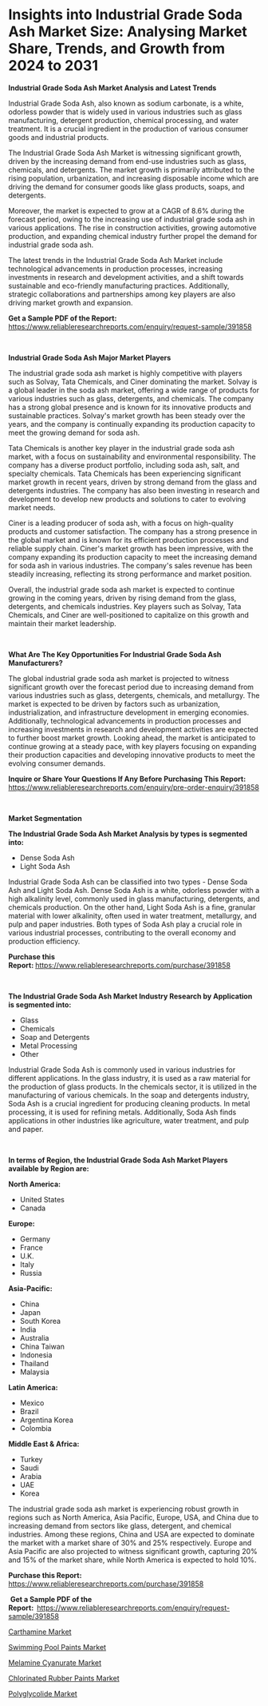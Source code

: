 <p><h1>Insights into Industrial Grade Soda Ash Market Size: Analysing Market Share, Trends, and Growth from 2024 to 2031</h1></p><p><strong>Industrial Grade Soda Ash Market Analysis and Latest Trends</strong></p>
<p><p>Industrial Grade Soda Ash, also known as sodium carbonate, is a white, odorless powder that is widely used in various industries such as glass manufacturing, detergent production, chemical processing, and water treatment. It is a crucial ingredient in the production of various consumer goods and industrial products.</p><p>The Industrial Grade Soda Ash Market is witnessing significant growth, driven by the increasing demand from end-use industries such as glass, chemicals, and detergents. The market growth is primarily attributed to the rising population, urbanization, and increasing disposable income which are driving the demand for consumer goods like glass products, soaps, and detergents.</p><p>Moreover, the market is expected to grow at a CAGR of 8.6% during the forecast period, owing to the increasing use of industrial grade soda ash in various applications. The rise in construction activities, growing automotive production, and expanding chemical industry further propel the demand for industrial grade soda ash.</p><p>The latest trends in the Industrial Grade Soda Ash Market include technological advancements in production processes, increasing investments in research and development activities, and a shift towards sustainable and eco-friendly manufacturing practices. Additionally, strategic collaborations and partnerships among key players are also driving market growth and expansion.</p></p>
<p><strong>Get a Sample PDF of the Report:&nbsp;</strong> <a href="https://www.reliableresearchreports.com/enquiry/request-sample/391858">https://www.reliableresearchreports.com/enquiry/request-sample/391858</a></p>
<p>&nbsp;</p>
<p><strong>Industrial Grade Soda Ash Major Market Players</strong></p>
<p><p>The industrial grade soda ash market is highly competitive with players such as Solvay, Tata Chemicals, and Ciner dominating the market. Solvay is a global leader in the soda ash market, offering a wide range of products for various industries such as glass, detergents, and chemicals. The company has a strong global presence and is known for its innovative products and sustainable practices. Solvay's market growth has been steady over the years, and the company is continually expanding its production capacity to meet the growing demand for soda ash.</p><p>Tata Chemicals is another key player in the industrial grade soda ash market, with a focus on sustainability and environmental responsibility. The company has a diverse product portfolio, including soda ash, salt, and specialty chemicals. Tata Chemicals has been experiencing significant market growth in recent years, driven by strong demand from the glass and detergents industries. The company has also been investing in research and development to develop new products and solutions to cater to evolving market needs.</p><p>Ciner is a leading producer of soda ash, with a focus on high-quality products and customer satisfaction. The company has a strong presence in the global market and is known for its efficient production processes and reliable supply chain. Ciner's market growth has been impressive, with the company expanding its production capacity to meet the increasing demand for soda ash in various industries. The company's sales revenue has been steadily increasing, reflecting its strong performance and market position.</p><p>Overall, the industrial grade soda ash market is expected to continue growing in the coming years, driven by rising demand from the glass, detergents, and chemicals industries. Key players such as Solvay, Tata Chemicals, and Ciner are well-positioned to capitalize on this growth and maintain their market leadership.</p></p>
<p>&nbsp;</p>
<p><strong>What Are The Key Opportunities For Industrial Grade Soda Ash Manufacturers?</strong></p>
<p><p>The global industrial grade soda ash market is projected to witness significant growth over the forecast period due to increasing demand from various industries such as glass, detergents, chemicals, and metallurgy. The market is expected to be driven by factors such as urbanization, industrialization, and infrastructure development in emerging economies. Additionally, technological advancements in production processes and increasing investments in research and development activities are expected to further boost market growth. Looking ahead, the market is anticipated to continue growing at a steady pace, with key players focusing on expanding their production capacities and developing innovative products to meet the evolving consumer demands.</p></p>
<p><strong>Inquire or Share Your Questions If Any Before Purchasing This Report:</strong> <a href="https://www.reliableresearchreports.com/enquiry/pre-order-enquiry/391858">https://www.reliableresearchreports.com/enquiry/pre-order-enquiry/391858</a></p>
<p>&nbsp;</p>
<p><strong>Market Segmentation</strong></p>
<p><strong>The Industrial Grade Soda Ash Market Analysis by types is segmented into:</strong></p>
<p><ul><li>Dense Soda Ash</li><li>Light Soda Ash</li></ul></p>
<p><p>Industrial Grade Soda Ash can be classified into two types - Dense Soda Ash and Light Soda Ash. Dense Soda Ash is a white, odorless powder with a high alkalinity level, commonly used in glass manufacturing, detergents, and chemicals production. On the other hand, Light Soda Ash is a fine, granular material with lower alkalinity, often used in water treatment, metallurgy, and pulp and paper industries. Both types of Soda Ash play a crucial role in various industrial processes, contributing to the overall economy and production efficiency.</p></p>
<p><strong>Purchase this Report:&nbsp;</strong><a href="https://www.reliableresearchreports.com/purchase/391858">https://www.reliableresearchreports.com/purchase/391858</a></p>
<p>&nbsp;</p>
<p><strong>The Industrial Grade Soda Ash Market Industry Research by Application is segmented into:</strong></p>
<p><ul><li>Glass</li><li>Chemicals</li><li>Soap and Detergents</li><li>Metal Processing</li><li>Other</li></ul></p>
<p><p>Industrial Grade Soda Ash is commonly used in various industries for different applications. In the glass industry, it is used as a raw material for the production of glass products. In the chemicals sector, it is utilized in the manufacturing of various chemicals. In the soap and detergents industry, Soda Ash is a crucial ingredient for producing cleaning products. In metal processing, it is used for refining metals. Additionally, Soda Ash finds applications in other industries like agriculture, water treatment, and pulp and paper.</p></p>
<p>&nbsp;</p>
<p><strong>In terms of Region, the Industrial Grade Soda Ash Market Players available by Region are:</strong></p>
<p>
    <p> <strong> North America: </strong>
        <ul>
            <li>United States</li>
            <li>Canada</li>
        </ul>
        </p> 
    <p> <strong> Europe: </strong>
        <ul>
            <li>Germany</li>
            <li>France</li>
            <li>U.K.</li>
            <li>Italy</li>
            <li>Russia</li>
        </ul>
        </p> 
    <p> <strong> Asia-Pacific: </strong>
        <ul>
            <li>China</li>
            <li>Japan</li>
            <li>South Korea</li>
            <li>India</li>
            <li>Australia</li>
            <li>China Taiwan</li>
            <li>Indonesia</li>
            <li>Thailand</li>
            <li>Malaysia</li>
        </ul>
        </p> 
    <p> <strong> Latin America: </strong>
        <ul>
            <li>Mexico</li>
            <li>Brazil</li>
            <li>Argentina Korea</li>
            <li>Colombia</li>
        </ul>
        </p> 
    <p> <strong> Middle East & Africa: </strong>
        <ul>
            <li>Turkey</li>
            <li>Saudi</li>
            <li>Arabia</li>
            <li>UAE</li>
            <li>Korea</li>
        </ul>
    </p>
    </p>
<p><p>The industrial grade soda ash market is experiencing robust growth in regions such as North America, Asia Pacific, Europe, USA, and China due to increasing demand from sectors like glass, detergent, and chemical industries. Among these regions, China and USA are expected to dominate the market with a market share of 30% and 25% respectively. Europe and Asia Pacific are also projected to witness significant growth, capturing 20% and 15% of the market share, while North America is expected to hold 10%.</p></p>
<p><strong>Purchase this Report: </strong><a href="https://www.reliableresearchreports.com/purchase/391858">https://www.reliableresearchreports.com/purchase/391858</a></p>
<p>&nbsp;<strong>Get a Sample PDF of the Report:&nbsp;&nbsp;</strong><a href="https://www.reliableresearchreports.com/enquiry/request-sample/391858">https://www.reliableresearchreports.com/enquiry/request-sample/391858</a></p>
<p><strong></strong></p>
<p><p><a href="https://view.publitas.com/reportprime-1/carthamine-market-research-report-reveals-the-latest-trends-and-opportunities-of-this-market-for-period-from-2024-2031/">Carthamine Market</a></p><p><a href="https://github.com/seekum/Market-Research-Report-List-1/blob/main/swimming-pool-paints-market.md">Swimming Pool Paints Market</a></p><p><a href="https://view.publitas.com/reportprime-1/melamine-cyanurate-market-research-report-reveals-the-latest-trends-and-opportunities-of-this-market-for-period-from-2024-2031/">Melamine Cyanurate Market</a></p><p><a href="https://github.com/timeliteaut/Market-Research-Report-List-1/blob/main/chlorinated-rubber-paints-market.md">Chlorinated Rubber Paints Market</a></p><p><a href="https://zircon-bluebell-299.notion.site/Polyglycolide-Market-Challenges-Opportunities-and-Growth-Drivers-and-Major-Market-Players-forecas-69f4e64f3a964b4983c83c082a6a62b4">Polyglycolide Market</a></p></p>